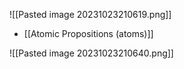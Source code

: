 ![[Pasted image 20231023210619.png]]
- [[Atomic Propositions (atoms)]]

![[Pasted image 20231023210640.png]]